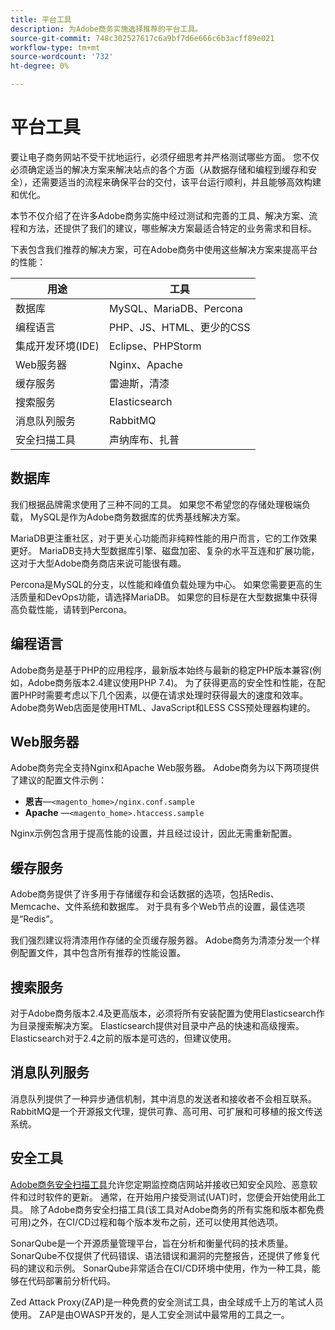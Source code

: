 ```yaml
---
title: 平台工具
description: 为Adobe商务实施选择推荐的平台工具。
source-git-commit: 748c302527617c6a9bf7d6e666c6b3acff89e021
workflow-type: tm+mt
source-wordcount: '732'
ht-degree: 0%

---
```



# 平台工具

要让电子商务网站不受干扰地运行，必须仔细思考并严格测试哪些方面。 您不仅必须确定适当的解决方案来解决站点的各个方面（从数据存储和编程到缓存和安全），还需要适当的流程来确保平台的交付，该平台运行顺利，并且能够高效构建和优化。

本节不仅介绍了在许多Adobe商务实施中经过测试和完善的工具、解决方案、流程和方法，还提供了我们的建议，哪些解决方案最适合特定的业务需求和目标。

下表包含我们推荐的解决方案，可在Adobe商务中使用这些解决方案来提高平台的性能：

| 用途 | 工具 |
|------------------------------------------|-------------------------|
| 数据库 | MySQL、MariaDB、Percona |
| 编程语言 | PHP、JS、HTML、更少的CSS |
| 集成开发环境(IDE) | Eclipse、PHPStorm |
| Web服务器 | Nginx、Apache |
| 缓存服务 | 雷迪斯，清漆 |
| 搜索服务 | Elasticsearch |
| 消息队列服务 | RabbitMQ |
| 安全扫描工具 | 声纳库布、扎普 |

## 数据库

我们根据品牌需求使用了三种不同的工具。 如果您不希望您的存储处理极端负载， MySQL是作为Adobe商务数据库的优秀基线解决方案。

MariaDB更注重社区，对于更关心功能而非纯粹性能的用户而言，它的工作效果更好。 MariaDB支持大型数据库引擎、磁盘加密、复杂的水平互连和扩展功能，这对于大型Adobe商务商店来说可能很有趣。

Percona是MySQL的分支，以性能和峰值负载处理为中心。 如果您需要更高的生活质量和DevOps功能，请选择MariaDB。 如果您的目标是在大型数据集中获得高负载性能，请转到Percona。

## 编程语言

Adobe商务是基于PHP的应用程序，最新版本始终与最新的稳定PHP版本兼容(例如，Adobe商务版本2.4建议使用PHP 7.4)。 为了获得更高的安全性和性能，在配置PHP时需要考虑以下几个因素，以便在请求处理时获得最大的速度和效率。 Adobe商务Web店面是使用HTML、JavaScript和LESS CSS预处理器构建的。

## Web服务器

Adobe商务完全支持Nginx和Apache Web服务器。 Adobe商务为以下两项提供了建议的配置文件示例：

- **恩吉**—`<magento_home>/nginx.conf.sample`
- **Apache** —`<magento_home>.htaccess.sample`

Nginx示例包含用于提高性能的设置，并且经过设计，因此无需重新配置。

## 缓存服务

Adobe商务提供了许多用于存储缓存和会话数据的选项，包括Redis、Memcache、文件系统和数据库。 对于具有多个Web节点的设置，最佳选项是“Redis”。

我们强烈建议将清漆用作存储的全页缓存服务器。 Adobe商务为清漆分发一个样例配置文件，其中包含所有推荐的性能设置。

## 搜索服务

对于Adobe商务版本2.4及更高版本，必须将所有安装配置为使用Elasticsearch作为目录搜索解决方案。 Elasticsearch提供对目录中产品的快速和高级搜索。 Elasticsearch对于2.4之前的版本是可选的，但建议使用。

## 消息队列服务

消息队列提供了一种异步通信机制，其中消息的发送者和接收者不会相互联系。 RabbitMQ是一个开源报文代理，提供可靠、高可用、可扩展和可移植的报文传送系统。

## 安全工具

[Adobe商务安全扫描工具](https://docs.magento.com/user-guide/magento/security-scan.html)允许您定期监控商店网站并接收已知安全风险、恶意软件和过时软件的更新。 通常，在开始用户接受测试(UAT)时，您便会开始使用此工具。 除了Adobe商务安全扫描工具(该工具对Adobe商务的所有实施和版本都免费可用)之外，在CI/CD过程和每个版本发布之前，还可以使用其他选项。

SonarQube是一个开源质量管理平台，旨在分析和衡量代码的技术质量。 SonarQube不仅提供了代码错误、语法错误和漏洞的完整报告，还提供了修复代码的建议和示例。 SonarQube非常适合在CI/CD环境中使用，作为一种工具，能够在代码部署前分析代码。

Zed Attack Proxy(ZAP)是一种免费的安全测试工具，由全球成千上万的笔试人员使用。 ZAP是由OWASP开发的，是人工安全测试中最常用的工具之一。
